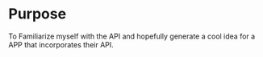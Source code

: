 # Purpose

  To Familiarize myself with the API and hopefully generate a cool idea for
  a APP that incorporates their API.
